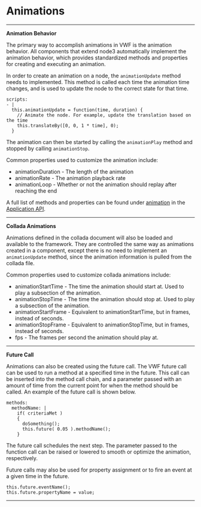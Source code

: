 Animations
===================
-------------------

**Animation Behavior**

The primary way to accomplish animations in VWF is the animation behavior. All components that extend node3 automatically implement the animation behavior, which provides standardized methods and properties for creating and executing an animation. 

In order to create an animation on a node, the <code>animationUpdate</code> method needs to implemented. This method is called each time the animation time changes, and is used to update the node to the correct state for that time.

	scripts:
	- |
	  this.animationUpdate = function(time, duration) {
	    // Animate the node. For example, update the translation based on the time
	    this.translateBy([0, 0, 1 * time], 0);
	  }

The animation can then be started by calling the <code>animationPlay</code> method and stopped by calling <code>animationStop</code>.

Common properties used to customize the animation include:

* animationDuration - The length of the animation
* animationRate - The animation playback rate
* animationLoop - Whether or not the animation should replay after reaching the end

A full list of methods and properties can be found under [animation](jsdoc_cmp/symbols/animation.vwf.html) in the [Application API](application.html).

-------------------

**Collada Animations**

Animations defined in the collada document will also be loaded and available to the framework. They are controlled the same way as animations created in a component, except there is no need to implement an <code>animationUpdate</code> method, since the animation information is pulled from the collada file.

Common properties used to customize collada animations include:

* animationStartTime - The time the animation should start at. Used to play a subsection of the animation.
* animationStopTime - The time the animation should stop at. Used to play a subsection of the animation.
* animationStartFrame - Equivalent to animationStartTime, but in frames, instead of seconds.
* animationStopFrame - Equivalent to animationStopTime, but in frames, instead of seconds.
* fps - The frames per second the animation should play at.

-------------------

**Future Call**

Animations can also be created using the future call. The VWF future call can be used to run a method at a specified time in the future. This call can be inserted into the method call chain, and a parameter passed with an amount of time from the current point for when the method should be called. An example of the future call is shown below. 

	methods:
	  methodName: |
	    if( criteriaMet )
	    {
	      doSomething();
	      this.future( 0.05 ).methodName();
        }

The future call schedules the next step. The parameter passed to the function call can be raised or lowered to smooth or optimize the animation, respectively.

Future calls may also be used for property assignment or to fire an event at a given time in the future. 

	this.future.eventName();
	this.future.propertyName = value;

<!-- Coming soon! Relative vs. Absolute future calls: this.in() and this.at() -->

-------------------





